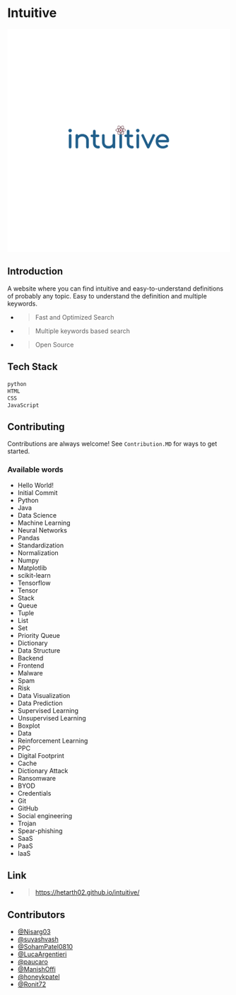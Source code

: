 # Intuitive
![Logo](./logo.png)

## Introduction
A website where you can find intuitive and easy-to-understand definitions of probably any topic.
Easy to understand the definition and multiple keywords.

- > Fast and Optimized Search
- > Multiple keywords based search
- > Open Source

## Tech Stack

```
python
HTML
CSS
JavaScript
```

## Contributing

Contributions are always welcome!
See `Contribution.MD` for ways to get started.

### Available words
- Hello World!
- Initial Commit
- Python
- Java
- Data Science
- Machine Learning
- Neural Networks
- Pandas
- Standardization
- Normalization
- Numpy
- Matplotlib
- scikit-learn
- Tensorflow
- Tensor
- Stack
- Queue
- Tuple
- List
- Set
- Priority Queue
- Dictionary
- Data Structure
- Backend
- Frontend
- Malware
- Spam
- Risk
- Data Visualization
- Data Prediction
- Supervised Learning
- Unsupervised Learning
- Boxplot
- Data
- Reinforcement Learning
- PPC
- Digital Footprint
- Cache
- Dictionary Attack
- Ransomware
- BYOD
- Credentials
- Git
- GitHub
- Social engineering
- Trojan
- Spear-phishing
- SaaS
- PaaS
- IaaS

## Link
- > https://hetarth02.github.io/intuitive/

## Contributors
- [@Nisarg03](https://www.github.com/Nisarg03)
- [@suyashvash](https://www.github.com/suyashvash)
- [@SohamPatel0810](https://www.github.com/SohamPatel0810)
- [@LucaArgentieri](https://github.com/LucaArgentieri)
- [@paucaro](https://github.com/paucaro)
- [@ManishOffi](https://github.com/ManishOffi)
- [@honeykpatel](https://github.com/honeykpatel)
- [@Ronit72](https://github.com/Ronit72)
